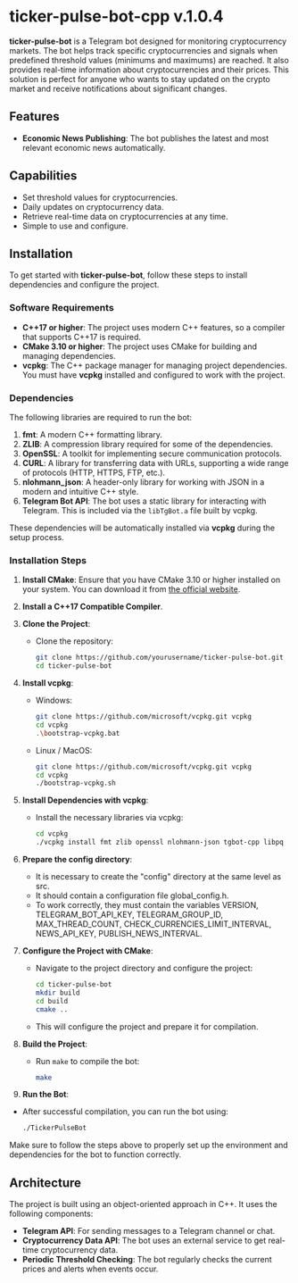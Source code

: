 # ticker-pulse-bot-cpp v.1.0.4

**ticker-pulse-bot** is a Telegram bot designed for monitoring cryptocurrency markets. The bot helps track specific cryptocurrencies and signals when predefined threshold values (minimums and maximums) are reached. It also provides real-time information about cryptocurrencies and their prices. This solution is perfect for anyone who wants to stay updated on the crypto market and receive notifications about significant changes.

## Features

- **Economic News Publishing**: The bot publishes the latest and most relevant economic news automatically.

## Capabilities

- Set threshold values for cryptocurrencies.
- Daily updates on cryptocurrency data.
- Retrieve real-time data on cryptocurrencies at any time.
- Simple to use and configure.

## Installation

To get started with **ticker-pulse-bot**, follow these steps to install dependencies and configure the project.

### Software Requirements

- **C++17 or higher**: The project uses modern C++ features, so a compiler that supports C++17 is required.
- **CMake 3.10 or higher**: The project uses CMake for building and managing dependencies.
- **vcpkg**: The C++ package manager for managing project dependencies. You must have **vcpkg** installed and configured to work with the project.

### Dependencies

The following libraries are required to run the bot:

1. **fmt**: A modern C++ formatting library.
2. **ZLIB**: A compression library required for some of the dependencies.
3. **OpenSSL**: A toolkit for implementing secure communication protocols.
4. **CURL**: A library for transferring data with URLs, supporting a wide range of protocols (HTTP, HTTPS, FTP, etc.).
5. **nlohmann_json**: A header-only library for working with JSON in a modern and intuitive C++ style.
6. **Telegram Bot API**: The bot uses a static library for interacting with Telegram. This is included via the `libTgBot.a` file built by vcpkg.

These dependencies will be automatically installed via **vcpkg** during the setup process.

### Installation Steps

1. **Install CMake**: Ensure that you have CMake 3.10 or higher installed on your system. You can download it from [the official website](https://cmake.org/download/).

2. **Install a C++17 Compatible Compiler**.

3. **Clone the Project**:
   - Clone the repository:
     ```bash
     git clone https://github.com/yourusername/ticker-pulse-bot.git
     cd ticker-pulse-bot
     ```

4. **Install vcpkg**:
   - Windows:
     ```bash
     git clone https://github.com/microsoft/vcpkg.git vcpkg
     cd vcpkg
     .\bootstrap-vcpkg.bat
     ```
   - Linux / MacOS:
     ```bash
     git clone https://github.com/microsoft/vcpkg.git vcpkg
     cd vcpkg
     ./bootstrap-vcpkg.sh
     ```

5. **Install Dependencies with vcpkg**:
   - Install the necessary libraries via vcpkg:
     ```bash
     cd vcpkg
     ./vcpkg install fmt zlib openssl nlohmann-json tgbot-cpp libpq
     ```

6. **Prepare the config directory**:
   - It is necessary to create the "config" directory at the same level as src.
   - It should contain a configuration file global_config.h.
   - To work correctly, they must contain the variables VERSION, TELEGRAM_BOT_API_KEY, TELEGRAM_GROUP_ID, MAX_THREAD_COUNT, CHECK_CURRENCIES_LIMIT_INTERVAL, NEWS_API_KEY, PUBLISH_NEWS_INTERVAL.
   
7. **Configure the Project with CMake**:
   - Navigate to the project directory and configure the project:
     ```bash
     cd ticker-pulse-bot
     mkdir build
     cd build
     cmake ..
     ```

   - This will configure the project and prepare it for compilation.

9. **Build the Project**:
   - Run `make` to compile the bot:
     ```bash
     make
     ```

10. **Run the Bot**:
   - After successful compilation, you can run the bot using:
     ```bash
     ./TickerPulseBot
     ```

Make sure to follow the steps above to properly set up the environment and dependencies for the bot to function correctly.

## Architecture

The project is built using an object-oriented approach in C++. It uses the following components:

- **Telegram API**: For sending messages to a Telegram channel or chat.
- **Cryptocurrency Data API**: The bot uses an external service to get real-time cryptocurrency data.
- **Periodic Threshold Checking**: The bot regularly checks the current prices and alerts when events occur.
